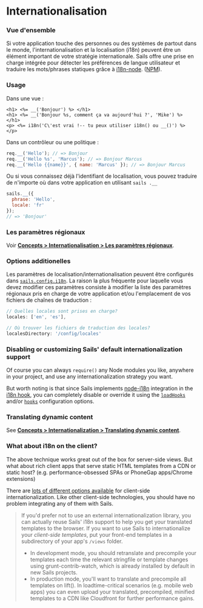 # Internationalisation

### Vue d'ensemble

Si votre application touche des personnes ou des systèmes de partout dans le monde, l'internationalisation et la localisation (i18n) peuvent être un élément important de votre stratégie internationale. Sails offre une prise en charge intégrée pour détecter les préférences de langue utilisateur et traduire les mots/phrases statiques grâce à [i18n-node](https://github.com/mashpie/i18n-node). ([NPM](https://www.npmjs.org/package/i18n)).


### Usage


Dans une vue :
```ejs
<h1> <%= __('Bonjour') %> </h1>
<h1> <%= __('Bonjour %s, comment ça va aujourd'hui ?', 'Mike') %> </h1>
<p> <%= i18n('C\'est vrai !-- tu peux utiliser i18n() ou __()') %> </p>
```


Dans un contrôleur ou une politique :
```javascript
req.__('Hello'); // => Bonjour
req.__('Hello %s', 'Marcus'); // => Bonjour Marcus
req.__('Hello {{name}}', { name: 'Marcus' }); // => Bonjour Marcus
```


Ou si vous connaissez déjà l'identifiant de localisation, vous pouvez traduire de n'importe où dans votre application en utilisant `sails .__`
```javascript
sails.__({
  phrase: 'Hello',
  locale: 'fr'
});
// => 'Bonjour'
```

### Les paramètres régionaux

Voir [**Concepts > Internationalisation > Les paramètres régionaux**](http://sailsjs.com/documentation/concepts/internationalization/locales).


### Options additionelles

Les paramètres de localisation/internationalisation peuvent être configurés dans [`sails.config.i18n`](http://sailsjs.com/documentation/reference/sails.config/sails.config.i18n.html). La raison la plus fréquente pour laquelle vous devez modifier ces paramètres consiste à modifier la liste des paramètres régionaux pris en charge de votre application et/ou l'emplacement de vos fichiers de chaînes de traduction :

```javascript
// Quelles locales sont prises en charge?
locales: ['en', 'es'],

// Où trouver les fichiers de traduction des locales?
localesDirectory: '/config/locales'
```

### Disabling or customizing Sails' default internationalization support

Of course you can always `require()` any Node modules you like, anywhere in your project, and use any internationalization strategy you want.

But worth noting is that since Sails implements [node-i18n](https://github.com/mashpie/i18n-node) integration in the [i18n hook](http://sailsjs.com/documentation/concepts/Internationalization), you can completely disable or override it using the [`loadHooks`](https://github.com/balderdashy/sails-docs/blob/master/PAGE_NEEDED.md) and/or [`hooks`](https://github.com/balderdashy/sails-docs/blob/master/PAGE_NEEDED.md) configuration options.


### Translating dynamic content

See [**Concepts > Internationalization > Translating dynamic content**](http://sailsjs.com/documentation/concepts/internationalization/translating-dynamic-content).


### What about i18n on the client?

The above technique works great out of the box for server-side views. But what about rich client apps that serve static HTML templates from a CDN or static host? (e.g. performance-obsessed SPAs or PhoneGap apps/Chrome extensions)

There are [lots of different options available](http://stackoverflow.com/questions/9640630/javascript-i18n-internationalization-frameworks-libraries-for-client-side-use) for client-side internationalization.  Like other client-side technologies, you should have no problem integrating any of them with Sails.

> If you'd prefer not to use an external internationalization library, you can actually reuse Sails' i18n support to help you get your translated templates to the browser.  If you want to use Sails to internationalize your _client-side templates_, put your front-end templates in a subdirectory of your app's `/views` folder.
> + In development mode, you should retranslate and precompile your templates each time the relevant stringfile or template changes using grunt-contrib-watch, which is already installed by default in new Sails projects.
> + In production mode, you'll want to translate and precompile all templates on lift(). In loadtime-critical scenarios (e.g. mobile web apps) you can even upload your translated, precompiled, minified templates to a CDN like Cloudfront for further performance gains.


<docmeta name="displayName" value="Internationalization">

